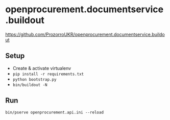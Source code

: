 # openprocurement.documentservice.buildout

https://github.com/ProzorroUKR/openprocurement.documentservice.buildout


## Setup

- Create & activate virtualenv
- `pip install -r requirements.txt`
- `python bootstrap.py`
- `bin/buildout -N`


## Run

`bin/pserve openprocurement.api.ini --reload`
